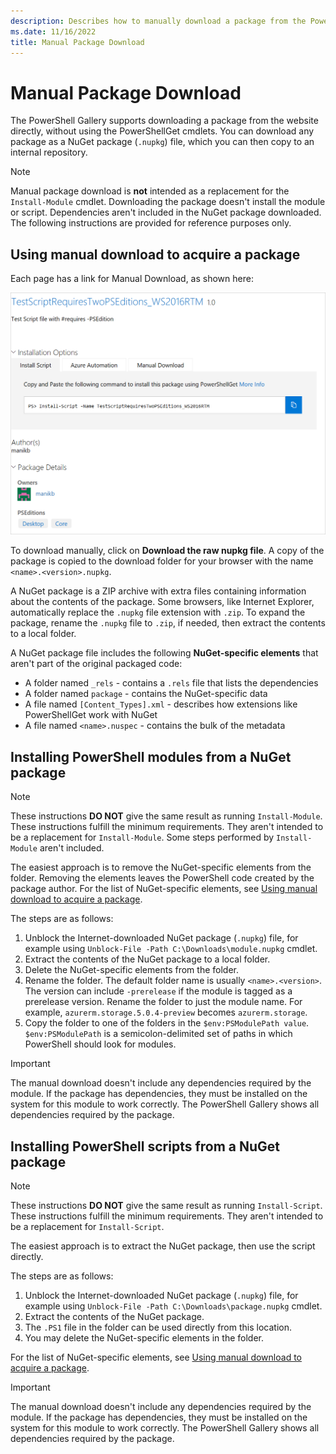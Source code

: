 ```yaml
---
description: Describes how to manually download a package from the PowerShell Gallery.
ms.date: 11/16/2022
title: Manual Package Download
---
```


# Manual Package Download

The PowerShell Gallery supports downloading a package from the website directly, without using the
PowerShellGet cmdlets. You can download any package as a NuGet package (`.nupkg`) file, which you
can then copy to an internal repository.

> [!NOTE]
> Manual package download is **not** intended as a replacement for the `Install-Module` cmdlet.
> Downloading the package doesn't install the module or script. Dependencies aren't included in the
> NuGet package downloaded. The following instructions are provided for reference purposes only.

## Using manual download to acquire a package

Each page has a link for Manual Download, as shown here:

![Package display page with install options](media/manual-download/packagedisplaypagewithpseditions.png)

To download manually, click on **Download the raw nupkg file**. A copy of the package is copied to
the download folder for your browser with the name `<name>.<version>.nupkg`.

A NuGet package is a ZIP archive with extra files containing information about the contents of the
package. Some browsers, like Internet Explorer, automatically replace the `.nupkg` file extension
with `.zip`. To expand the package, rename the `.nupkg` file to `.zip`, if needed, then extract the
contents to a local folder.

A NuGet package file includes the following **NuGet-specific elements** that aren't part of the
original packaged code:

- A folder named `_rels` - contains a `.rels` file that lists the dependencies
- A folder named `package` - contains the NuGet-specific data
- A file named `[Content_Types].xml` - describes how extensions like PowerShellGet work with NuGet
- A file named `<name>.nuspec` - contains the bulk of the metadata

## Installing PowerShell modules from a NuGet package

> [!NOTE]
> These instructions **DO NOT** give the same result as running `Install-Module`. These instructions
> fulfill the minimum requirements. They aren't intended to be a replacement for `Install-Module`.
> Some steps performed by `Install-Module` aren't included.

The easiest approach is to remove the NuGet-specific elements from the folder. Removing the elements
leaves the PowerShell code created by the package author.
For the list of NuGet-specific elements, see [Using manual download to acquire a package](#using-manual-download-to-acquire-a-package).

The steps are as follows:

1. Unblock the Internet-downloaded NuGet package (`.nupkg`) file, for example using
   `Unblock-File -Path C:\Downloads\module.nupkg` cmdlet.
1. Extract the contents of the NuGet package to a local folder.
1. Delete the NuGet-specific elements from the folder.
1. Rename the folder. The default folder name is usually `<name>.<version>`. The version can
   include `-prerelease` if the module is tagged as a prerelease version. Rename the folder to just
   the module name. For example, `azurerm.storage.5.0.4-preview` becomes `azurerm.storage`.
1. Copy the folder to one of the folders in the `$env:PSModulePath value`. `$env:PSModulePath` is a
   semicolon-delimited set of paths in which PowerShell should look for modules.

> [!IMPORTANT]
> The manual download doesn't include any dependencies required by the module. If the package has
> dependencies, they must be installed on the system for this module to work correctly. The
> PowerShell Gallery shows all dependencies required by the package.

## Installing PowerShell scripts from a NuGet package

> [!NOTE]
> These instructions **DO NOT** give the same result as running `Install-Script`. These instructions
> fulfill the minimum requirements. They aren't intended to be a replacement for `Install-Script`.

The easiest approach is to extract the NuGet package, then use the script directly.

The steps are as follows:

1. Unblock the Internet-downloaded NuGet package (`.nupkg`) file, for example using
   `Unblock-File -Path C:\Downloads\package.nupkg` cmdlet.
1. Extract the contents of the NuGet package.
1. The `.PS1` file in the folder can be used directly from this location.
1. You may delete the NuGet-specific elements in the folder.

For the list of NuGet-specific elements, see [Using manual download to acquire a package](#using-manual-download-to-acquire-a-package).

> [!IMPORTANT]
> The manual download doesn't include any dependencies required by the module. If the package has
> dependencies, they must be installed on the system for this module to work correctly. The
> PowerShell Gallery shows all dependencies required by the package.

